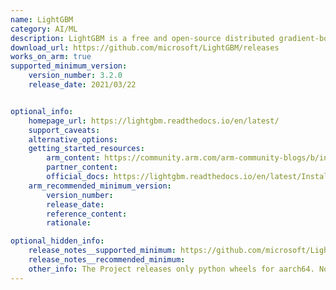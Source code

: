 ```yaml
---
name: LightGBM
category: AI/ML
description: LightGBM is a free and open-source distributed gradient-boosting framework for machine learning that uses tree based learning algorithms.
download_url: https://github.com/microsoft/LightGBM/releases
works_on_arm: true
supported_minimum_version:
    version_number: 3.2.0
    release_date: 2021/03/22


optional_info:
    homepage_url: https://lightgbm.readthedocs.io/en/latest/
    support_caveats:
    alternative_options:
    getting_started_resources:
        arm_content: https://community.arm.com/arm-community-blogs/b/infrastructure-solutions-blog/posts/xgboost-lightgbm-aws-graviton3
        partner_content:
        official_docs: https://lightgbm.readthedocs.io/en/latest/Installation-Guide.html
    arm_recommended_minimum_version:
        version_number:
        release_date:
        reference_content:
        rationale:

optional_hidden_info:
    release_notes__supported_minimum: https://github.com/microsoft/LightGBM/releases/tag/v3.2.0
    release_notes__recommended_minimum:
    other_info: The Project releases only python wheels for aarch64. No other executables are being released for aarch64.
---
```


